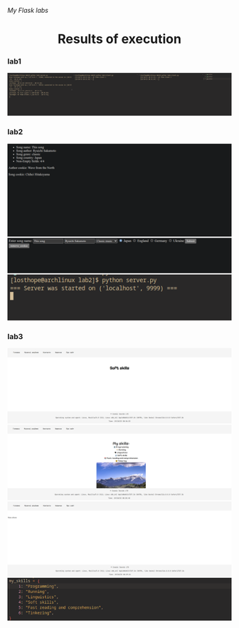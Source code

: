 *My Flask labs*

<h1>
  <center>Results of execution </center>
</h1>

<h3>lab1</h3>

![lab1](/screenshots/lab1/lab1.png)

<h3>lab2</h3>

![lab2](/screenshots/lab2/lab2.png)
![lab2](/screenshots/lab2/lab2_2.png)
![lab2](/screenshots/lab2/lab2_3.png)

<h3>lab3</h3>

![lab3](/screenshots/lab3/lab3_1.png) ![lab3](/screenshots/lab3/lab3_2.png) ![lab3](/screenshots/lab3/lab3_3.png) ![lab3](/screenshots/lab3/lab3_4.png)